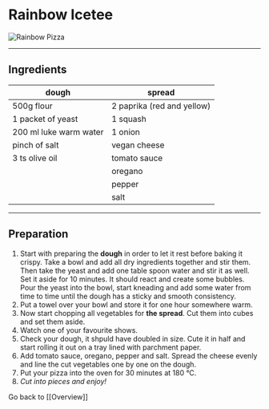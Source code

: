 # Rainbow Icetee

![Rainbow Pizza](https://i0.wp.com/bringingupfoodies.com/wp-content/uploads/2020/04/Screen-Shot-2020-04-25-at-9.47.24-PM.png?resize=800%2C530&ssl=)

***

## Ingredients

| dough | spread |
|-------| --------|
|500g flour | 2 paprika (red and yellow)|
|1 packet of yeast | 1 squash|
|200 ml luke warm water | 1 onion|
|pinch of salt | vegan cheese|
| 3 ts olive oil| tomato sauce|
| |  oregano|
| | pepper|
| | salt|

***

## Preparation

1. Start with preparing the **dough** in order to let it rest before baking it crispy. Take a bowl and add all dry ingredients together and stir them. Then take the yeast and add one table spoon water and stir it as well. Set it aside for 10 minutes. It should react and create some bubbles. Pour the yeast into the bowl, start kneading and add some water from time to time until the dough has a sticky and smooth consistency. 
2. Put a towel over your bowl and store it for one hour somewhere warm.
3. Now start chopping all vegetables for **the spread**. Cut them into cubes and set them aside.
4. Watch one of your favourite shows.
5. Check your dough, it shpuld have doubled in size. Cute it in half and start rolling it out on a tray lined with parchment paper. 
6. Add tomato sauce, oregano, pepper and salt. Spread the cheese evenly and line the cut vegetables one by one on the dough.
7. Put your pizza into the oven for 30 minutes at 180 °C.
8. *Cut into pieces and enjoy!*

 
Go back to [[Overview]]
